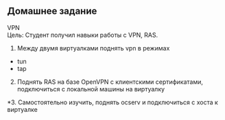 ## Домашнее задание  
VPN  
Цель: Студент получил навыки работы с VPN, RAS.  
1. Между двумя виртуалками поднять vpn в режимах  
- tun  
- tap  

2. Поднять RAS на базе OpenVPN с клиентскими сертификатами, подключиться с локальной машины на виртуалку   

\*3. Самостоятельно изучить, поднять ocserv и подключиться с хоста к виртуалке   
